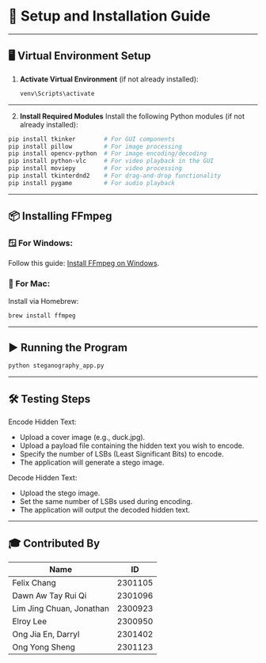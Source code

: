# 🚀 Setup and Installation Guide
---
## 🖥️ Virtual Environment Setup
1. **Activate Virtual Environment** (if not already installed):
   ```bash
   venv\Scripts\activate
---
2. **Install Required Modules** Install the following Python modules (if not already installed):
```bash
pip install tkinker        # For GUI components
pip install pillow         # For image processing
pip install opencv-python  # For image encoding/decoding
pip install python-vlc     # For video playback in the GUI
pip install moviepy        # For video processing
pip install tkinterdnd2    # For drag-and-drop functionality
pip install pygame         # For audio playback
```
---

## 📦 Installing FFmpeg

### 🪟 For Windows:
Follow this guide: [Install FFmpeg on Windows](https://www.wikihow.com/Install-FFmpeg-on-Windows).

### 🍎 For Mac:
Install via Homebrew:
```bash
brew install ffmpeg
```
---

## ▶️ Running the Program
```bash
python steganography_app.py
```
---

## 🛠️ Testing Steps
Encode Hidden Text:

- Upload a cover image (e.g., duck.jpg).
- Upload a payload file containing the hidden text you wish to encode.
- Specify the number of LSBs (Least Significant Bits) to encode.
- The application will generate a stego image.

Decode Hidden Text:

- Upload the stego image.
- Set the same number of LSBs used during encoding.
- The application will output the decoded hidden text.

---

## 🎓 Contributed By

| **Name**                      | **ID**       |
|-------------------------------|--------------|
| Felix Chang                   | 2301105      |
| Dawn Aw Tay Rui Qi            | 2301096      |
| Lim Jing Chuan, Jonathan      | 2300923      |
| Elroy Lee                     | 2300950      |
| Ong Jia En, Darryl            | 2301402      |
| Ong Yong Sheng                | 2301123      |
  
